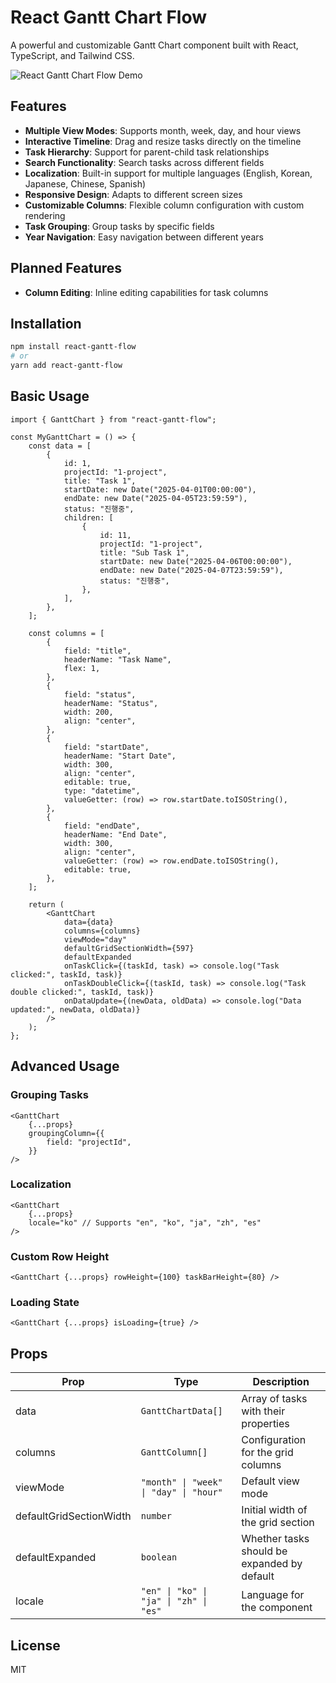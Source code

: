 # React Gantt Chart Flow

A powerful and customizable Gantt Chart component built with React, TypeScript, and Tailwind CSS.

![React Gantt Chart Flow Demo](https://github.com/user-attachments/assets/0a56c9c7-6867-401a-b5e0-6e5bfda404a5)


## Features

-   **Multiple View Modes**: Supports month, week, day, and hour views
-   **Interactive Timeline**: Drag and resize tasks directly on the timeline
-   **Task Hierarchy**: Support for parent-child task relationships
-   **Search Functionality**: Search tasks across different fields
-   **Localization**: Built-in support for multiple languages (English, Korean, Japanese, Chinese, Spanish)
-   **Responsive Design**: Adapts to different screen sizes
-   **Customizable Columns**: Flexible column configuration with custom rendering
-   **Task Grouping**: Group tasks by specific fields
-   **Year Navigation**: Easy navigation between different years

## Planned Features

-   **Column Editing**: Inline editing capabilities for task columns

## Installation

```bash
npm install react-gantt-flow
# or
yarn add react-gantt-flow
```

## Basic Usage

```tsx
import { GanttChart } from "react-gantt-flow";

const MyGanttChart = () => {
    const data = [
        {
            id: 1,
            projectId: "1-project",
            title: "Task 1",
            startDate: new Date("2025-04-01T00:00:00"),
            endDate: new Date("2025-04-05T23:59:59"),
            status: "진행중",
            children: [
                {
                    id: 11,
                    projectId: "1-project",
                    title: "Sub Task 1",
                    startDate: new Date("2025-04-06T00:00:00"),
                    endDate: new Date("2025-04-07T23:59:59"),
                    status: "진행중",
                },
            ],
        },
    ];

    const columns = [
        {
            field: "title",
            headerName: "Task Name",
            flex: 1,
        },
        {
            field: "status",
            headerName: "Status",
            width: 200,
            align: "center",
        },
        {
            field: "startDate",
            headerName: "Start Date",
            width: 300,
            align: "center",
            editable: true,
            type: "datetime",
            valueGetter: (row) => row.startDate.toISOString(),
        },
        {
            field: "endDate",
            headerName: "End Date",
            width: 300,
            align: "center",
            valueGetter: (row) => row.endDate.toISOString(),
            editable: true,
        },
    ];

    return (
        <GanttChart
            data={data}
            columns={columns}
            viewMode="day"
            defaultGridSectionWidth={597}
            defaultExpanded
            onTaskClick={(taskId, task) => console.log("Task clicked:", taskId, task)}
            onTaskDoubleClick={(taskId, task) => console.log("Task double clicked:", taskId, task)}
            onDataUpdate={(newData, oldData) => console.log("Data updated:", newData, oldData)}
        />
    );
};
```

## Advanced Usage

### Grouping Tasks

```tsx
<GanttChart
    {...props}
    groupingColumn={{
        field: "projectId",
    }}
/>
```

### Localization

```tsx
<GanttChart
    {...props}
    locale="ko" // Supports "en", "ko", "ja", "zh", "es"
/>
```

### Custom Row Height

```tsx
<GanttChart {...props} rowHeight={100} taskBarHeight={80} />
```

### Loading State

```tsx
<GanttChart {...props} isLoading={true} />
```

## Props

| Prop                    | Type                                   | Description                                 |
| ----------------------- | -------------------------------------- | ------------------------------------------- |
| data                    | `GanttChartData[]`                     | Array of tasks with their properties        |
| columns                 | `GanttColumn[]`                        | Configuration for the grid columns          |
| viewMode                | `"month" \| "week" \| "day" \| "hour"` | Default view mode                           |
| defaultGridSectionWidth | `number`                               | Initial width of the grid section           |
| defaultExpanded         | `boolean`                              | Whether tasks should be expanded by default |
| locale                  | `"en" \| "ko" \| "ja" \| "zh" \| "es"` | Language for the component                  |

## License

MIT
